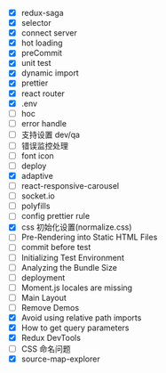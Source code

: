 - [x] redux-saga
- [x] selector
- [x] connect server
- [x] hot loading
- [x] preCommit
- [x] unit test
- [x] dynamic import
- [x] prettier
- [x] react router
- [x] .env
- [ ] hoc
- [ ] error handle
- [ ] 支持设置 dev/qa
- [ ] 错误监控处理
- [ ] font icon
- [ ] deploy
- [x] adaptive
- [ ] react-responsive-carousel
- [ ] socket.io
- [ ] polyfills
- [ ] config prettier rule
- [x] css 初始化设置(normalize.css)
- [ ] Pre-Rendering into Static HTML Files
- [ ] commit before test
- [ ] Initializing Test Environment
- [ ] Analyzing the Bundle Size
- [ ] deployment
- [ ] Moment.js locales are missing
- [ ] Main Layout
- [ ] Remove Demos
- [x] Avoid using relative path imports
- [x] How to get query parameters
- [x] Redux DevTools
- [ ] CSS 命名问题
- [x] source-map-explorer
